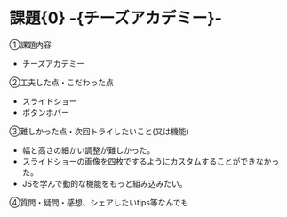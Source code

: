 
# 課題{0} -{チーズアカデミー}-

①課題内容
- チーズアカデミー

②工夫した点・こだわった点
- スライドショー
- ボタンホバー

③難しかった点・次回トライしたいこと(又は機能)
- 幅と高さの細かい調整が難しかった。
- スライドショーの画像を四枚でするようにカスタムすることができなかった。
- JSを学んで動的な機能をもっと組み込みたい。

④質問・疑問・感想、シェアしたいtips等なんでも
